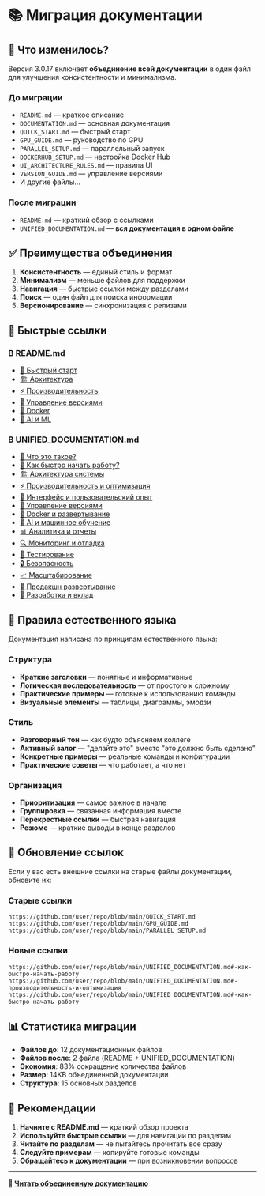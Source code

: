 # 📚 Миграция документации

## 🔄 Что изменилось?

Версия 3.0.17 включает **объединение всей документации** в один файл для улучшения консистентности и минимализма.

### До миграции
- `README.md` — краткое описание
- `DOCUMENTATION.md` — основная документация
- `QUICK_START.md` — быстрый старт
- `GPU_GUIDE.md` — руководство по GPU
- `PARALLEL_SETUP.md` — параллельный запуск
- `DOCKERHUB_SETUP.md` — настройка Docker Hub
- `UI_ARCHITECTURE_RULES.md` — правила UI
- `VERSION_GUIDE.md` — управление версиями
- И другие файлы...

### После миграции
- `README.md` — краткий обзор с ссылками
- `UNIFIED_DOCUMENTATION.md` — **вся документация в одном файле**

## ✅ Преимущества объединения

1. **Консистентность** — единый стиль и формат
2. **Минимализм** — меньше файлов для поддержки
3. **Навигация** — быстрые ссылки между разделами
4. **Поиск** — один файл для поиска информации
5. **Версионирование** — синхронизация с релизами

## 🔗 Быстрые ссылки

### В README.md
- [🚀 Быстрый старт](UNIFIED_DOCUMENTATION.md#-как-быстро-начать-работу)
- [🏗️ Архитектура](UNIFIED_DOCUMENTATION.md#️-архитектура-системы)
- [⚡ Производительность](UNIFIED_DOCUMENTATION.md#-производительность-и-оптимизация)
- [🔧 Управление версиями](UNIFIED_DOCUMENTATION.md#-управление-версиями)
- [🐳 Docker](UNIFIED_DOCUMENTATION.md#-docker-и-развертывание)
- [🧠 AI и ML](UNIFIED_DOCUMENTATION.md#-ai-и-машинное-обучение)

### В UNIFIED_DOCUMENTATION.md
- [🎯 Что это такое?](#-что-это-такое)
- [🚀 Как быстро начать работу?](#-как-быстро-начать-работу)
- [🏗️ Архитектура системы](#️-архитектура-системы)
- [⚡ Производительность и оптимизация](#-производительность-и-оптимизация)
- [🎨 Интерфейс и пользовательский опыт](#-интерфейс-и-пользовательский-опыт)
- [🔧 Управление версиями](#-управление-версиями)
- [🐳 Docker и развертывание](#-docker-и-развертывание)
- [🧠 AI и машинное обучение](#-ai-и-машинное-обучение)
- [📊 Аналитика и отчеты](#-аналитика-и-отчеты)
- [🔍 Мониторинг и отладка](#-мониторинг-и-отладка)
- [🧪 Тестирование](#-тестирование)
- [🔒 Безопасность](#-безопасность)
- [📈 Масштабирование](#-масштабирование)
- [🚀 Продакшн развертывание](#-продакшн-развертывание)
- [🤝 Разработка и вклад](#-разработка-и-вклад)

## 📝 Правила естественного языка

Документация написана по принципам естественного языка:

### Структура
- **Краткие заголовки** — понятные и информативные
- **Логическая последовательность** — от простого к сложному
- **Практические примеры** — готовые к использованию команды
- **Визуальные элементы** — таблицы, диаграммы, эмодзи

### Стиль
- **Разговорный тон** — как будто объясняем коллеге
- **Активный залог** — "делайте это" вместо "это должно быть сделано"
- **Конкретные примеры** — реальные команды и конфигурации
- **Практические советы** — что работает, а что нет

### Организация
- **Приоритизация** — самое важное в начале
- **Группировка** — связанная информация вместе
- **Перекрестные ссылки** — быстрая навигация
- **Резюме** — краткие выводы в конце разделов

## 🔄 Обновление ссылок

Если у вас есть внешние ссылки на старые файлы документации, обновите их:

### Старые ссылки
```
https://github.com/user/repo/blob/main/QUICK_START.md
https://github.com/user/repo/blob/main/GPU_GUIDE.md
https://github.com/user/repo/blob/main/PARALLEL_SETUP.md
```

### Новые ссылки
```
https://github.com/user/repo/blob/main/UNIFIED_DOCUMENTATION.md#-как-быстро-начать-работу
https://github.com/user/repo/blob/main/UNIFIED_DOCUMENTATION.md#-производительность-и-оптимизация
https://github.com/user/repo/blob/main/UNIFIED_DOCUMENTATION.md#-как-быстро-начать-работу
```

## 📊 Статистика миграции

- **Файлов до**: 12 документационных файлов
- **Файлов после**: 2 файла (README + UNIFIED_DOCUMENTATION)
- **Экономия**: 83% сокращение количества файлов
- **Размер**: 14KB объединенной документации
- **Структура**: 15 основных разделов

## 🎯 Рекомендации

1. **Начните с README.md** — краткий обзор проекта
2. **Используйте быстрые ссылки** — для навигации по разделам
3. **Читайте по разделам** — не пытайтесь прочитать все сразу
4. **Следуйте примерам** — копируйте готовые команды
5. **Обращайтесь к документации** — при возникновении вопросов

---

**📖 [Читать объединенную документацию](UNIFIED_DOCUMENTATION.md)** 